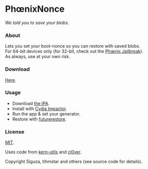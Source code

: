# PhœnixNonce

_We told you to save your blobs._

### About

Lets you set your boot-nonce so you can restore with saved blobs.  
For 64-bit devices only (for 32-bit, check out the [Phœnix Jailbreak](https://phoenixpwn.com)).  
As always, use at your own risk.

### Download

[Here](https://github.com/Siguza/PhoenixNonce/releases).

### Usage

- Download [the IPA](https://github.com/Siguza/PhoenixNonce/releases).
- Install with [Cydia Impactor](http://www.cydiaimpactor.com/).
- Run the app & set your generator.
- Restore with [futurerestore](https://github.com/tihmstar/futurerestore).

### License

[MIT](https://github.com/Siguza/PhoenixNonce/blob/master/LICENSE).

Uses code from [kern-utils](https://github.com/Siguza/ios-kern-utils) and [cl0ver](https://github.com/Siguza/cl0ver).

Copyright Siguza, tihmstar and others (see source code for details).
